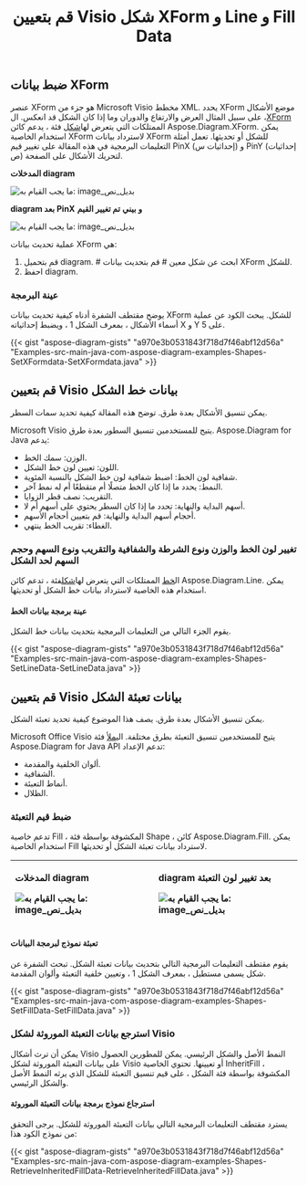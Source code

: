 ﻿---
title: قم بتعيين Visio شكل XForm و Line و Fill Data
type: docs
weight: 70
url: /ar/java/set-visio-shape-s-xform-line-and-fill-data/
---
## **ضبط بيانات XForm**
 عنصر XForm هو جزء من Microsoft Visio مخطط XML. يحدد XForm موضع الأشكال ، على سبيل المثال العرض والارتفاع والدوران وما إذا كان الشكل قد انعكس. ال[XForm](https://reference.aspose.com/diagram/java/com.aspose.diagram/xform) الممتلكات التي يتعرض لها[شكل](https://reference.aspose.com/diagram/java/com.aspose.diagram/shape) فئة ، يدعم كائن Aspose.Diagram.XForm. يمكن استخدام الخاصية XForm لاسترداد بيانات XForm للشكل أو تحديثها. تعمل أمثلة التعليمات البرمجية في هذه المقالة على تغيير قيم PinX (إحداثيات س) و PinY (إحداثيات ص) لتحريك الأشكال على الصفحة.

**المدخلات diagram** 

![ما يجب القيام به: image_بديل_نص](set-visio-shape-s-xform-line-and-fill-data_1.png)

**diagram بعد** **PinX** **و** **بيني** **تم تغيير القيم** 

![ما يجب القيام به: image_بديل_نص](set-visio-shape-s-xform-line-and-fill-data_2.png)

عملية تحديث بيانات XForm هي:

1. قم بتحميل diagram. # ابحث عن شكل معين # قم بتحديث بيانات XForm للشكل.
1. احفظ diagram.
### **عينة البرمجة**
يوضح مقتطف الشفرة أدناه كيفية تحديث بيانات XForm للشكل. يبحث الكود عن عملية أسماء الأشكال ، بمعرف الشكل 1 ، ويضبط إحداثياته X و Y على 5.

{{< gist "aspose-diagram-gists" "a970e3b0531843f718d7f46abf12d56a" "Examples-src-main-java-com-aspose-diagram-examples-Shapes-SetXFormdata-SetXFormdata.java" >}}
## **قم بتعيين Visio بيانات خط الشكل**
يمكن تنسيق الأشكال بعدة طرق. توضح هذه المقالة كيفية تحديد سمات السطر.

Microsoft Visio يتيح للمستخدمين تنسيق السطور بعدة طرق. Aspose.Diagram for Java يدعم:

- الوزن: سمك الخط.
- اللون: تعيين لون خط الشكل.
- شفافية لون الخط: اضبط شفافية لون خط الشكل بالنسبة المئوية.
- النمط: يحدد ما إذا كان الخط متصلًا أم متقطعًا أم له نمط آخر.
- التقريب: نصف قطر الزوايا.
- أسهم البداية والنهاية: تحدد ما إذا كان السطر يحتوي على أسهم أم لا.
- أحجام أسهم البداية والنهاية: قم بتعيين أحجام الأسهم.
- الغطاء: تقريب الخط ينتهي.
### **تغيير لون الخط والوزن ونوع الشرطة والشفافية والتقريب ونوع السهم وحجم السهم لحد الشكل**
 ال[خط](https://reference.aspose.com/diagram/java/com.aspose.diagram/line) الممتلكات التي يتعرض لها[شكل](https://reference.aspose.com/diagram/java/com.aspose.diagram/shape)فئة ، تدعم كائن Aspose.Diagram.Line. يمكن استخدام هذه الخاصية لاسترداد بيانات خط الشكل أو تحديثها.
#### **عينة برمجة بيانات الخط**
يقوم الجزء التالي من التعليمات البرمجية بتحديث بيانات خط الشكل.

{{< gist "aspose-diagram-gists" "a970e3b0531843f718d7f46abf12d56a" "Examples-src-main-java-com-aspose-diagram-examples-Shapes-SetLineData-SetLineData.java" >}}
## **قم بتعيين Visio بيانات تعبئة الشكل**
يمكن تنسيق الأشكال بعدة طرق. يصف هذا الموضوع كيفية تحديد تعبئة الشكل.

 Microsoft Office Visio يتيح للمستخدمين تنسيق التعبئة بطرق مختلفة. ال[يملأ](https://reference.aspose.com/diagram/java/com.aspose.diagram/fill) فئة Aspose.Diagram for Java API تدعم الإعداد:

- ألوان الخلفية والمقدمة.
- الشفافية.
- أنماط التعبئة.
- الظلال.
### **ضبط قيم التعبئة**
تدعم خاصية Fill ، المكشوفة بواسطة فئة Shape ، كائن Aspose.Diagram.Fill. يمكن استخدام الخاصية Fill لاسترداد بيانات تعبئة الشكل أو تحديثها.

|<p>**المدخلات diagram** </p><p>![ما يجب القيام به: image_بديل_نص](http://i.imgur.com/OrhEecb.png)</p>|<p>**diagram بعد تغيير لون التعبئة** </p><p>![ما يجب القيام به: image_بديل_نص](http://i.imgur.com/HO0wmZ8.png)</p>|
|:- |:- |
#### **تعبئة نموذج لبرمجة البيانات**
يقوم مقتطف التعليمات البرمجية التالي بتحديث بيانات تعبئة الشكل. تبحث الشفرة عن شكل يسمى مستطيل ، بمعرف الشكل 1 ، وتعيين خلفية التعبئة وألوان المقدمة.

{{< gist "aspose-diagram-gists" "a970e3b0531843f718d7f46abf12d56a" "Examples-src-main-java-com-aspose-diagram-examples-Shapes-SetFillData-SetFillData.java" >}}
### **استرجع بيانات التعبئة الموروثة لشكل Visio**
يمكن أن ترث أشكال Visio النمط الأصل والشكل الرئيسي. يمكن للمطورين الحصول على بيانات التعبئة الموروثة لشكل Visio أو تعيينها. تحتوي الخاصية InheritFill ، المكشوفة بواسطة فئة الشكل ، على قيم تنسيق التعبئة للشكل الذي يرثه النمط الأصل والشكل الرئيسي.
#### **استرجاع نموذج برمجة بيانات التعبئة الموروثة**
يسترد مقتطف التعليمات البرمجية التالي بيانات التعبئة الموروثة للشكل. يرجى التحقق من نموذج الكود هذا:

{{< gist "aspose-diagram-gists" "a970e3b0531843f718d7f46abf12d56a" "Examples-src-main-java-com-aspose-diagram-examples-Shapes-RetrieveInheritedFillData-RetrieveInheritedFillData.java" >}}
